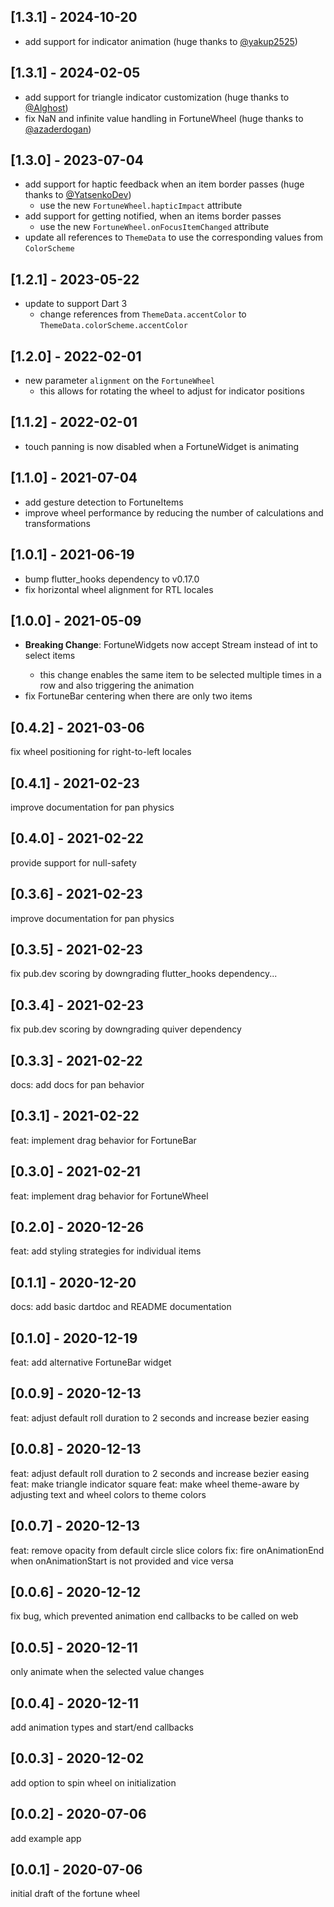 ## [1.3.1] - 2024-10-20

- add support for indicator animation (huge thanks to [@yakup2525](https://github.com/yakup2525))

## [1.3.1] - 2024-02-05

- add support for triangle indicator customization (huge thanks to [@Alghost](https://github.com/Alghost))
- fix NaN and infinite value handling in FortuneWheel (huge thanks to [@azaderdogan](https://github.com/azaderdogan))

## [1.3.0] - 2023-07-04

- add support for haptic feedback when an item border passes (huge thanks to [@YatsenkoDev](https://github.com/YatsenkoDev))
  - use the new `FortuneWheel.hapticImpact` attribute
- add support for getting notified, when an items border passes
  - use the new `FortuneWheel.onFocusItemChanged` attribute
- update all references to `ThemeData` to use the corresponding values from `ColorScheme`

## [1.2.1] - 2023-05-22

- update to support Dart 3
  - change references from `ThemeData.accentColor` to `ThemeData.colorScheme.accentColor`

## [1.2.0] - 2022-02-01

- new parameter `alignment` on the `FortuneWheel`
  - this allows for rotating the wheel to adjust for indicator positions

## [1.1.2] - 2022-02-01

- touch panning is now disabled when a FortuneWidget is animating

## [1.1.0] - 2021-07-04

- add gesture detection to FortuneItems
- improve wheel performance by reducing the number of calculations and transformations

## [1.0.1] - 2021-06-19

- bump flutter_hooks dependency to v0.17.0
- fix horizontal wheel alignment for RTL locales


## [1.0.0] - 2021-05-09

- **Breaking Change**: FortuneWidgets now accept Stream<int> instead of int to select items
  - this change enables the same item to be selected multiple times in a row and also triggering the animation
- fix FortuneBar centering when there are only two items

## [0.4.2] - 2021-03-06

fix wheel positioning for right-to-left locales

## [0.4.1] - 2021-02-23

improve documentation for pan physics

## [0.4.0] - 2021-02-22

provide support for null-safety

## [0.3.6] - 2021-02-23

improve documentation for pan physics

## [0.3.5] - 2021-02-23

fix pub.dev scoring by downgrading flutter_hooks dependency...

## [0.3.4] - 2021-02-23

fix pub.dev scoring by downgrading quiver dependency

## [0.3.3] - 2021-02-22

docs: add docs for pan behavior

## [0.3.1] - 2021-02-22

feat: implement drag behavior for FortuneBar

## [0.3.0] - 2021-02-21

feat: implement drag behavior for FortuneWheel

## [0.2.0] - 2020-12-26

feat: add styling strategies for individual items

## [0.1.1] - 2020-12-20

docs: add basic dartdoc and README documentation

## [0.1.0] - 2020-12-19

feat: add alternative FortuneBar widget

## [0.0.9] - 2020-12-13

feat: adjust default roll duration to 2 seconds and increase bezier easing

## [0.0.8] - 2020-12-13

feat: adjust default roll duration to 2 seconds and increase bezier easing
feat: make triangle indicator square
feat: make wheel theme-aware by adjusting text and wheel colors to theme colors

## [0.0.7] - 2020-12-13

feat: remove opacity from default circle slice colors
fix: fire onAnimationEnd when onAnimationStart is not provided and vice versa

## [0.0.6] - 2020-12-12

fix bug, which prevented animation end callbacks to be called on web

## [0.0.5] - 2020-12-11

only animate when the selected value changes

## [0.0.4] - 2020-12-11

add animation types and start/end callbacks

## [0.0.3] - 2020-12-02

add option to spin wheel on initialization

## [0.0.2] - 2020-07-06

add example app

## [0.0.1] - 2020-07-06

initial draft of the fortune wheel
